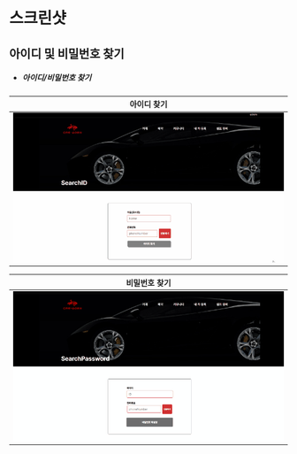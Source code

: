 # 스크린샷

## 아이디 및 비밀번호 찾기

- <h5>아이디/비밀번호 찾기</h5>

| 아이디 찾기 |
|:----:|
|![image](/screenshot/image/account/SearchID.gif)|

| 비밀번호 찾기 |
|:----:|
|![image](/screenshot/image/account/SearchPassword.gif)|

<br/>
